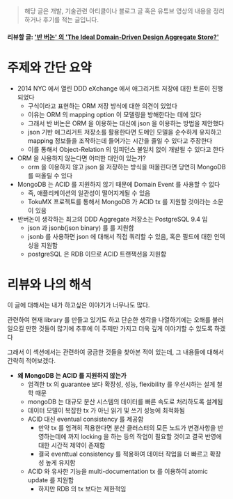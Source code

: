 > 해당 글은 개발, 기술관련 아티클이나 블로그 글 혹은 유튜브 영상의 내용을 정리하거나 후기를 적는 글입니다.

#### 리뷰할 글: ['반 버논' 의 'The Ideal Domain-Driven Design Aggregate Store?'](https://kalele.io/the-ideal-domain-driven-design-aggregate-store/)

# 주제와 간단 요약

- 2014 NYC 에서 열린 DDD eXchange 에서 애그리거트 저장에 대한 토론이 진행되었다
  - 구식이라고 표현하는 ORM 저장 방식에 대한 의견이 있었다
  - 이유는 ORM 의 mapping option 이 모델링을 방해한다는 데에 있다
  - 그래서 반 버논은 ORM 을 이용하는 대신에 json 을 이용하는 방법을 제안했다
  - json 기반 애그리거트 저장소를 활용한다면 도메인 모델을 순수하게 유지하고 mapping 정보들을 조작하는데 들어가는 시간을 줄일 수 있다고 주장한다
  - 이를 통해서 Object-Relation 의 임피던스 불일치 없이 개발될 수 있다고 한다
- ORM 을 사용하지 않는다면 어떠한 대안이 있는가?
  - orm 을 이용하지 않고 json 을 저장하는 방식을 떠올린다면 당연히 MongoDB 를 떠올릴 수 있다
- MongoDB 는 ACID 를 지원하지 않기 때문에 Domain Event 를 사용할 수 없다
  - 즉, 애플리케이션의 일관성이 떨어지게될 수 있음
  - TokuMX 프로젝트를 통해서 MongoDB 가 ACID tx 를 지원할 것이라는 소문이 있음
- 반버논이 생각하는 최고의 DDD Aggregate 저장소는 PostgreSQL 9.4 임
  - json 과 jsonb(json binary) 를 를 지원함
  - jsonb 를 사용하면 json 에 대해서 직접 쿼리할 수 있음, 혹은 필드에 대한 인덱싱을 지원함
  - postgreSQL 은 RDB 이므로 ACID 트랜잭션을 지원함

# 리뷰와 나의 해석

이 글에 대해서는 내가 하고싶은 이야기가 너무나도 많다.

관련하여 현재 library 를 만들고 있기도 하고 단순한 생각을 나열하기에는 오해를 불러일으킬 만한 것들이 많기에 추후에 이 주제만 가지고 더욱 깊게 이야기할 수 있도록 하겠다

그래서 이 섹션에서는 관련하여 궁금한 것들을 찾아본 적이 있는데, 그 내용들에 대해서 간략히 적어보겠다.

- **왜 MongoDB 는 ACID 를 지원하지 않는가**
  - 엄격한 tx 의 guarantee 보다 확장성, 성능, flexibility 를 우선시하는 설계 철학 때문
  - mongoDB 는 대규모 분산 시스템의 데이터를 빠른 속도로 처리하도록 설계됨
  - 데이터 모델이 복잡한 tx 가 아닌 읽기 및 쓰기 성능에 최적화됨
  - ACID 대신 eventual consistency 를 제공함
    - 만약 tx 를 엄격히 적용한다면 분산 클러스터의 모든 노드가 변경사항을 반영하는데에 까지 locking 을 하는 등의 작업이 필요할 것이고 결국 반영에 대한 시간적 제약이 존재함
    - 결국 eventtual consistency 를 적용하여 데이터 작업을 더 빠르고 확장성 높게 유지함
  - ACID 와 유사한 기능을 multi-documentation tx 를 이용하여 atomic update 를 지원함
    - 하지만 RDB 의 tx 보다는 제한적임
